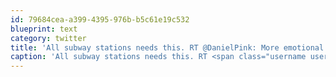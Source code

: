 ```yaml
---
id: 79684cea-a399-4395-976b-b5c61e19c532
blueprint: text
category: twitter
title: 'All subway stations needs this. RT @DanielPink: More emotional intelligence in the subway http://bit.ly/9JEjWK (via the Pink Blog)'
caption: 'All subway stations needs this. RT <span class="username username_linked">@<a href="https://twitter.com/DanielPink" title="Daniel Pink">DanielPink</a></span>: More emotional intelligence in the subway http://bit.ly/9JEjWK (via the Pink Blog)'
---
```


